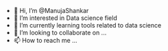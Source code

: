 - 👋 Hi, I’m @ManujaShankar
- 👀 I’m interested in Data science  field
- 🌱 I’m currently learning tools related to data science
- 💞️ I’m looking to collaborate on ...
- 📫 How to reach me ...

<!---
ManujaShankar/ManujaShankar is a ✨ special ✨ repository because its `README.md` (this file) appears on your GitHub profile.
You can click the Preview link to take a look at your changes.
--->
